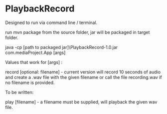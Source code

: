 # PlaybackRecord

Designed to run via command line / terminal.

run mvn package from the source folder, jar will be packaged in target folder.

java -cp [path to packaged jar]\PlaybackRecord-1.0.jar com.mediaProject.App [args]

Values that work for [args] :

record [optional: filename] - current version will record 10 seconds of audio and create a .wav file with the given filename or call the file recording.wav if no filename is provided.

To be written: 

play [filename] - a filename must be supplied, will playback the given wav file.